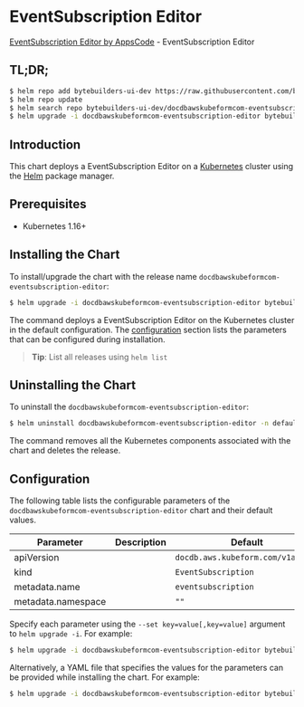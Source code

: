 # EventSubscription Editor

[EventSubscription Editor by AppsCode](https://byte.builders) - EventSubscription Editor

## TL;DR;

```bash
$ helm repo add bytebuilders-ui-dev https://raw.githubusercontent.com/bytebuilders/ui-wizards/
$ helm repo update
$ helm search repo bytebuilders-ui-dev/docdbawskubeformcom-eventsubscription-editor --version=v0.4.17
$ helm upgrade -i docdbawskubeformcom-eventsubscription-editor bytebuilders-ui-dev/docdbawskubeformcom-eventsubscription-editor -n default --create-namespace --version=v0.4.17
```

## Introduction

This chart deploys a EventSubscription Editor on a [Kubernetes](http://kubernetes.io) cluster using the [Helm](https://helm.sh) package manager.

## Prerequisites

- Kubernetes 1.16+

## Installing the Chart

To install/upgrade the chart with the release name `docdbawskubeformcom-eventsubscription-editor`:

```bash
$ helm upgrade -i docdbawskubeformcom-eventsubscription-editor bytebuilders-ui-dev/docdbawskubeformcom-eventsubscription-editor -n default --create-namespace --version=v0.4.17
```

The command deploys a EventSubscription Editor on the Kubernetes cluster in the default configuration. The [configuration](#configuration) section lists the parameters that can be configured during installation.

> **Tip**: List all releases using `helm list`

## Uninstalling the Chart

To uninstall the `docdbawskubeformcom-eventsubscription-editor`:

```bash
$ helm uninstall docdbawskubeformcom-eventsubscription-editor -n default
```

The command removes all the Kubernetes components associated with the chart and deletes the release.

## Configuration

The following table lists the configurable parameters of the `docdbawskubeformcom-eventsubscription-editor` chart and their default values.

|     Parameter      | Description |                   Default                    |
|--------------------|-------------|----------------------------------------------|
| apiVersion         |             | <code>docdb.aws.kubeform.com/v1alpha1</code> |
| kind               |             | <code>EventSubscription</code>               |
| metadata.name      |             | <code>eventsubscription</code>               |
| metadata.namespace |             | <code>""</code>                              |


Specify each parameter using the `--set key=value[,key=value]` argument to `helm upgrade -i`. For example:

```bash
$ helm upgrade -i docdbawskubeformcom-eventsubscription-editor bytebuilders-ui-dev/docdbawskubeformcom-eventsubscription-editor -n default --create-namespace --version=v0.4.17 --set apiVersion=docdb.aws.kubeform.com/v1alpha1
```

Alternatively, a YAML file that specifies the values for the parameters can be provided while
installing the chart. For example:

```bash
$ helm upgrade -i docdbawskubeformcom-eventsubscription-editor bytebuilders-ui-dev/docdbawskubeformcom-eventsubscription-editor -n default --create-namespace --version=v0.4.17 --values values.yaml
```
